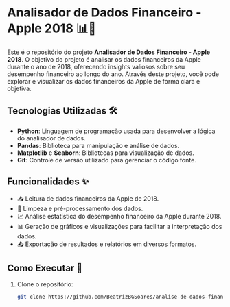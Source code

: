 # Analisador de Dados Financeiro - Apple 2018 📊🍏

Este é o repositório do projeto **Analisador de Dados Financeiro - Apple 2018**. O objetivo do projeto é analisar os dados financeiros da Apple durante o ano de 2018, oferecendo insights valiosos sobre seu desempenho financeiro ao longo do ano. Através deste projeto, você pode explorar e visualizar os dados financeiros da Apple de forma clara e objetiva.

## Tecnologias Utilizadas 🛠️

- **Python**: Linguagem de programação usada para desenvolver a lógica do analisador de dados.
- **Pandas**: Biblioteca para manipulação e análise de dados.
- **Matplotlib** e **Seaborn**: Bibliotecas para visualização de dados.
- **Git**: Controle de versão utilizado para gerenciar o código fonte.

## Funcionalidades ✨

- 📥 Leitura de dados financeiros da Apple de 2018.
- 🧹 Limpeza e pré-processamento dos dados.
- 📈 Análise estatística do desempenho financeiro da Apple durante 2018.
- 📊 Geração de gráficos e visualizações para facilitar a interpretação dos dados.
- 📤 Exportação de resultados e relatórios em diversos formatos.

## Como Executar 🚀

1. Clone o repositório:
   ```bash
   git clone https://github.com/BeatrizBGSoares/analise-de-dados-financeiros.git
